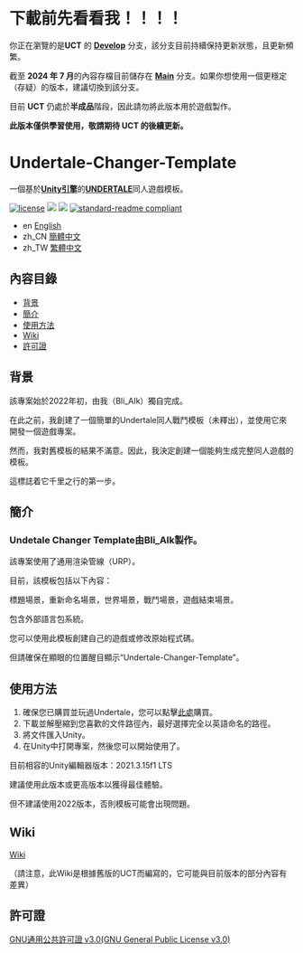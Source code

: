 # 下載前先看看我！！！！
你正在瀏覽的是**UCT** 的 [**Develop**](https://github.com/Bli-AIk/Undertale-Changer-Template/tree/develop) 分支，該分支目前持續保持更新狀態，且更新頻繁。

截至 **2024 年 7 月**的內容存檔目前儲存在 [**Main**](https://github.com/Bli-AIk/Undertale-Changer-Template/tree/main) 分支。如果你想使用一個更穩定（存疑）的版本，建議切換到該分支。

目前 **UCT** 仍處於**半成品**階段，因此請勿將此版本用於遊戲製作。

**此版本僅供學習使用，敬請期待 UCT 的後續更新。**

# Undertale-Changer-Template
一個基於[**Unity引擎**](https://unity.com)的[**UNDERTALE**](https://undertale.com)同人遊戲模板。

[![license](https://img.shields.io/github/license/Bli-AIk/Undertale-Changer-Template
)](LICENSE)
<img src="https://img.shields.io/github/repo-size/Bli-AIk/Undertale-Changer-Template.svg"/>
<img src="https://img.shields.io/github/last-commit/Bli-AIk/Undertale-Changer-Template.svg"/>
[![standard-readme compliant](https://img.shields.io/badge/readme%20style-standard-brightgreen.svg?style=flat-square)](https://github.com/RichardLitt/standard-readme)

- en [English](readme.md)
- zh_CN [簡體中文](README.zh_CN.md)
- zh_TW [繁體中文](README.zh_TW.md)

## 內容目錄

- [背景](#背景)
- [簡介](#簡介)
- [使用方法](#使用方法)
- [Wiki](#Wiki)
- [許可證](#許可證)


## 背景
該專案始於2022年初，由我（Bli_AIk）獨自完成。

在此之前，我創建了一個簡單的Undertale同人戰鬥模板（未釋出），並使用它來開發一個遊戲專案。

然而，我對舊模板的結果不滿意。因此，我決定創建一個能夠生成完整同人遊戲的模板。

這標誌着它千里之行的第一步。

## 簡介
### Undetale Changer Template由Bli_AIk製作。

該專案使用了通用渲染管線（URP）。

目前，該模板包括以下內容：

標題場景，重新命名場景，世界場景，戰鬥場景，遊戲結束場景。

包含外部語言包系統。

您可以使用此模板創建自己的遊戲或修改原始程式碼。

但請確保在顯眼的位置醒目顯示“Undertale-Changer-Template”。

## 使用方法
1. 確保您已購買並玩過Undertale，您可以點擊[此處](https://undertale.com/)購買。
2. 下載並解壓縮到您喜歡的文件路徑內，最好選擇完全以英語命名的路徑。
3. 將文件匯入Unity。
4. 在Unity中打開專案，然後您可以開始使用了。

目前相容的Unity編輯器版本：2021.3.15f1 LTS

建議使用此版本或更高版本以獲得最佳體驗。

但不建議使用2022版本，否則模板可能會出現問題。

## Wiki

[Wiki](https://github.com/Bli-AIk/Undertale-Changer-Template/wiki/Home%E2%80%90zh_HK)

（請注意，此Wiki是根據舊版的UCT而編寫的，它可能與目前版本的部分內容有差異）

## 許可證

[GNU通用公共許可證 v3.0(GNU General Public License v3.0)](../main/LICENSE)
